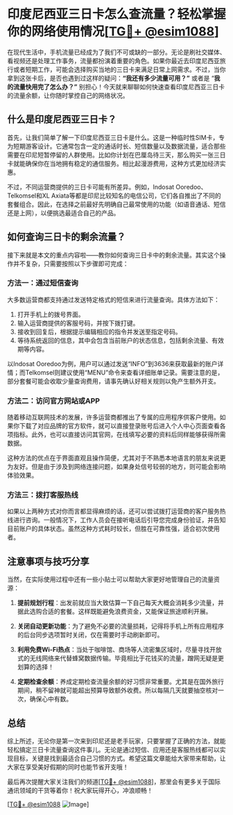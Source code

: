 # 印度尼西亚三日卡怎么查流量？轻松掌握你的网络使用情况[[TG💪+ @esim1088](https://t.me/s/esim1088)]

在现代生活中，手机流量已经成为了我们不可或缺的一部分。无论是刷社交媒体、看视频还是处理工作事务，流量都扮演着重要的角色。如果你最近去印度尼西亚旅行或者短期工作，可能会选择购买当地的三日卡来满足日常上网需求。不过，当你拿到这张卡后，是否也遇到过这样的疑问：**“我还有多少流量可用？”** 或者是 “**我的流量快用完了怎么办？”** 别担心！今天就来聊聊如何快速查看印度尼西亚三日卡的流量余额，让你随时掌控自己的网络状况。

## 什么是印度尼西亚三日卡？

首先，让我们简单了解一下印度尼西亚三日卡是什么。这是一种临时性SIM卡，专为短期游客设计。它通常包含一定的通话时长、短信数量以及数据流量，适合那些需要在印尼短暂停留的人群使用。比如你计划在巴厘岛待三天，那么购买一张三日卡就能确保你在当地拥有稳定的通信服务。相比起漫游费用，这种方式更加经济实惠。

不过，不同运营商提供的三日卡可能有所差异。例如，Indosat Ooredoo、Telkomsel和XL Axiata等都是印尼比较知名的电信公司，它们各自推出了不同的套餐组合。因此，在选择之前最好先明确自己最常使用的功能（如语音通话、短信还是上网），以便挑选最适合自己的产品。

## 如何查询三日卡的剩余流量？

接下来就是本文的重点内容啦——教你如何查询三日卡中的剩余流量。其实这个操作并不复杂，只需要按照以下步骤即可完成：

### 方法一：通过短信查询

大多数运营商都支持通过发送特定格式的短信来进行流量查询。具体方法如下：

1. 打开手机上的拨号界面。
2. 输入运营商提供的客服号码，并按下拨打键。
3. 接收到回复后，根据提示编辑相应的指令并发送至指定号码。
4. 等待系统返回的信息，其中会包含当前账户的状态信息，包括剩余流量、有效期等内容。

以Indosat Ooredoo为例，用户可以通过发送“INFO”到3636来获取最新的账户详情；而Telkomsel则建议使用“MENU”命令来查看详细账单记录。需要注意的是，部分套餐可能会收取少量查询费用，请事先确认好相关规则以免产生额外开支。

### 方法二：访问官方网站或APP

随着移动互联网技术的发展，许多运营商都推出了专属的应用程序供客户使用。如果你下载了对应品牌的官方软件，就可以直接登录账号后进入个人中心页面查看各项指标。此外，也可以直接访问其官网，在线填写必要的资料后同样能够获得所需数据。

这种方法的优点在于界面直观且操作简便，尤其对于不熟悉本地语言的朋友来说更为友好。但是由于涉及到网络连接问题，如果身处信号较弱的地方，则可能会影响体验效果。

### 方法三：拨打客服热线

如果以上两种方式对你而言都显得麻烦的话，还可以尝试拨打运营商的客户服务热线进行咨询。一般情况下，工作人员会在接听电话后引导您完成身份验证，并告知目前账户的具体状态。虽然这种方式耗时较长，但胜在可靠性强，适合初次使用者。

## 注意事项与技巧分享

当然，在实际使用过程中还有一些小贴士可以帮助大家更好地管理自己的流量资源：

1. **提前规划行程**：出发前就应当大致估算一下自己每天大概会消耗多少流量，并据此选购合适的套餐。这样既能避免浪费资金，又能保证旅途顺利开展。
   
2. **关闭自动更新功能**：为了避免不必要的流量损耗，记得将手机上所有应用程序的后台同步选项暂时关闭，仅在需要时手动刷新即可。

3. **利用免费Wi-Fi热点**：当处于咖啡馆、商场等人流密集区域时，尽量寻找开放式的无线网络来代替蜂窝数据传输。毕竟相比于花钱买的流量，蹭网无疑是更划算的选择！

4. **定期检查余额**：养成定期检查流量余额的好习惯非常重要。尤其是在国外旅行期间，稍不留神就可能超出预算导致额外收费。所以每隔几天就要抽空核对一次，确保心中有数。

## 总结

综上所述，无论你是第一次来到印尼还是老手玩家，只要掌握了正确的方法，就能轻松搞定三日卡流量查询这件事儿。无论是通过短信、应用还是客服热线都可以实现目标，关键是找到最适合自己习惯的方式。希望这篇文章能给大家带来帮助，让大家在享受美好假期的同时也能节省开支哦！

最后再次提醒大家关注我们的频道[[TG💪+ @esim1088](https://t.me/s/esim1088)]，那里会有更多关于国际通讯领域的干货等着你！祝大家玩得开心，冲浪顺畅！

[[TG💪+ @esim1088](https://t.me/s/esim1088) ![Image](https://i.postimg.cc/4NQfJmqS/Snipaste-2025-05-13-00-14-12.png)]